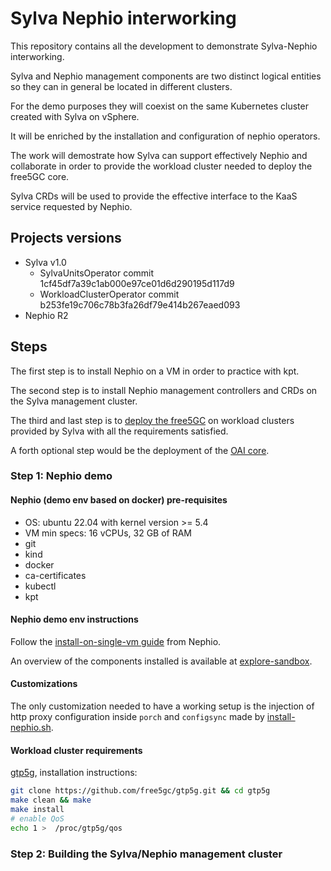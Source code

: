 # Sylva Nephio interworking
This repository contains all the development to demonstrate Sylva-Nephio interworking.

Sylva and Nephio management components are two distinct logical entities so they can in general be located in different clusters.

For the demo purposes they will coexist on the same Kubernetes cluster created with Sylva on vSphere.

It will be enriched by the installation and configuration of nephio operators.

The work will demostrate how Sylva can support effectively Nephio and collaborate in order to provide the workload cluster needed to deploy the free5GC core.

Sylva CRDs will be used to provide the effective interface to the KaaS service requested by Nephio.

## Projects versions
- Sylva v1.0
    - SylvaUnitsOperator commit 1cf45df7a39c1ab000e97ce01d6d290195d117d9
    - WorkloadClusterOperator commit b253fe19c706c78b3fa26df79e414b267eaed093
- Nephio R2

## Steps
The first step is to install Nephio on a VM in order to practice with kpt.

The second step is to install Nephio management controllers and CRDs on the Sylva management cluster.

The third and last step is to [deploy the free5GC](https://github.com/nephio-project/docs/blob/v2.0.0/content/en/docs/guides/user-guides/exercise-1-free5gc.md) on workload clusters provided by Sylva with all the requirements satisfied.

A forth optional step would be the deployment of the [OAI core](https://github.com/nephio-project/docs/blob/v2.0.0/content/en/docs/guides/user-guides/exercise-2-oai.md).

### Step 1: Nephio demo

#### Nephio (demo env based on docker) pre-requisites
- OS: ubuntu 22.04 with kernel version >= 5.4
- VM min specs: 16 vCPUs, 32 GB of RAM
- git
- kind
- docker
- ca-certificates
- kubectl
- kpt

#### Nephio demo env instructions
Follow the [install-on-single-vm guide](https://github.com/nephio-project/docs/blob/v2.0.0/content/en/docs/guides/install-guides/install-on-single-vm.md) from Nephio.

An overview of the components installed is available at [explore-sandbox](https://github.com/nephio-project/docs/blob/v2.0.0/content/en/docs/guides/install-guides/explore-sandbox.md).

#### Customizations
The only customization needed to have a working setup is the injection of http proxy configuration inside `porch` and `configsync` made by [install-nephio.sh](./install-nephio.sh).

#### Workload cluster requirements
[gtp5g](https://github.com/free5gc/gtp5g), installation instructions:
```bash
git clone https://github.com/free5gc/gtp5g.git && cd gtp5g
make clean && make
make install
# enable QoS
echo 1 >  /proc/gtp5g/qos
```

### Step 2: Building the Sylva/Nephio management cluster
